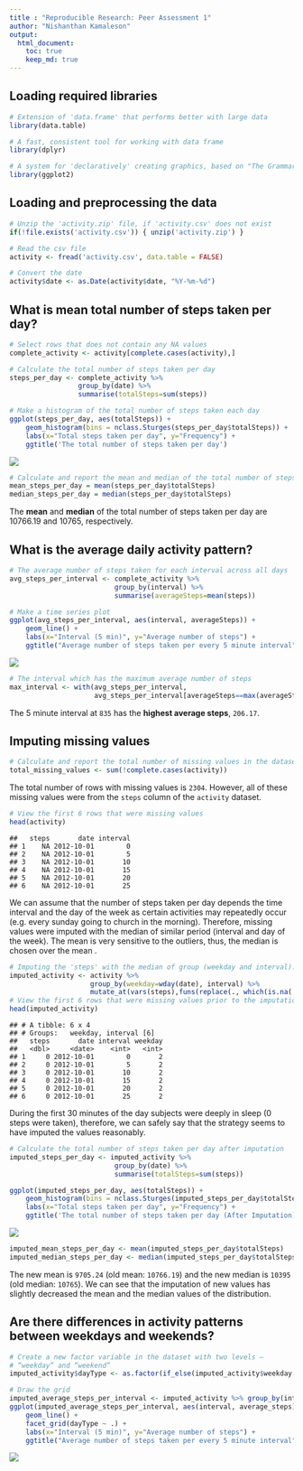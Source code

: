 ```yaml
---
title : "Reproducible Research: Peer Assessment 1"
author: "Nishanthan Kamaleson"
output: 
  html_document:
    toc: true  
    keep_md: true
---
```


## Loading required libraries

```r
# Extension of 'data.frame' that performs better with large data
library(data.table)

# A fast, consistent tool for working with data frame
library(dplyr)

# A system for 'declaratively' creating graphics, based on "The Grammar of Graphics"
library(ggplot2)
```



## Loading and preprocessing the data

```r
# Unzip the 'activity.zip' file, if 'activity.csv' does not exist 
if(!file.exists('activity.csv')) { unzip('activity.zip') }

# Read the csv file
activity <- fread('activity.csv', data.table = FALSE)

# Convert the date
activity$date <- as.Date(activity$date, "%Y-%m-%d")
```

## What is mean total number of steps taken per day?

```r
# Select rows that does not contain any NA values
complete_activity <- activity[complete.cases(activity),]

# Calculate the total number of steps taken per day
steps_per_day <- complete_activity %>% 
                 group_by(date) %>% 
                 summarise(totalSteps=sum(steps))

# Make a histogram of the total number of steps taken each day
ggplot(steps_per_day, aes(totalSteps)) + 
    geom_histogram(bins = nclass.Sturges(steps_per_day$totalSteps)) +
    labs(x="Total steps taken per day", y="Frequency") +
    ggtitle('The total number of steps taken per day')
```

![](PA1_template_files/figure-html/step-2.1-1.png)<!-- -->


```r
# Calculate and report the mean and median of the total number of steps taken per day
mean_steps_per_day = mean(steps_per_day$totalSteps)
median_steps_per_day = median(steps_per_day$totalSteps)
```
The **mean** and **median** of the total number of steps taken per day are 10766.19 and 10765, respectively.

## What is the average daily activity pattern?

```r
# The average number of steps taken for each interval across all days
avg_steps_per_interval <- complete_activity %>% 
                          group_by(interval) %>%
                          summarise(averageSteps=mean(steps))

# Make a time series plot 
ggplot(avg_steps_per_interval, aes(interval, averageSteps)) +
    geom_line() + 
    labs(x="Interval (5 min)", y="Average number of steps") +
    ggtitle("Average number of steps taken per every 5 minute interval")
```

![](PA1_template_files/figure-html/step-3.1-1.png)<!-- -->


```r
# The interval which has the maximum average number of steps
max_interval <- with(avg_steps_per_interval, 
                     avg_steps_per_interval[averageSteps==max(averageSteps),])
```
The 5 minute interval at 
`835` has the **highest average steps**, 
`206.17`.

## Imputing missing values

```r
# Calculate and report the total number of missing values in the dataset 
total_missing_values <- sum(!complete.cases(activity))
```
The total number of rows with missing values is `2304`. However,
all of these missing values were from the ``steps`` column of the ``activity`` dataset.


```r
# View the first 6 rows that were missing values 
head(activity)
```

```
##   steps       date interval
## 1    NA 2012-10-01        0
## 2    NA 2012-10-01        5
## 3    NA 2012-10-01       10
## 4    NA 2012-10-01       15
## 5    NA 2012-10-01       20
## 6    NA 2012-10-01       25
```
We can assume that the number of steps taken per day depends the time interval and the day
of the week as certain activities may repeatedly occur (e.g. every sunday going to 
church in the morning). Therefore, missing values were imputed with the median of
similar period (interval and day of the week). The mean is very sensitive to the outliers, 
thus, the median is chosen over the mean .


```r
# Imputing the 'steps' with the median of group (weekday and interval).
imputed_activity <- activity %>% 
                    group_by(weekday=wday(date), interval) %>%
                    mutate_at(vars(steps),funs(replace(., which(is.na(.)), median(., na.rm = TRUE))))
# View the first 6 rows that were missing values prior to the imputation
head(imputed_activity)
```

```
## # A tibble: 6 x 4
## # Groups:   weekday, interval [6]
##   steps       date interval weekday
##   <dbl>     <date>    <int>   <int>
## 1     0 2012-10-01        0       2
## 2     0 2012-10-01        5       2
## 3     0 2012-10-01       10       2
## 4     0 2012-10-01       15       2
## 5     0 2012-10-01       20       2
## 6     0 2012-10-01       25       2
```
During the first 30 minutes of the day subjects were deeply in sleep (0 steps were taken), therefore, we can safely say that the strategy seems to have imputed the values reasonably.


```r
# Calculate the total number of steps taken per day after imputation
imputed_steps_per_day <- imputed_activity %>% 
                          group_by(date) %>%
                          summarise(totalSteps=sum(steps))

ggplot(imputed_steps_per_day, aes(totalSteps)) + 
    geom_histogram(bins = nclass.Sturges(imputed_steps_per_day$totalSteps)) +
    labs(x="Total steps taken per day", y="Frequency") +
    ggtitle('The total number of steps taken per day (After Imputation)')
```

![](PA1_template_files/figure-html/step-4.4-1.png)<!-- -->

```r
imputed_mean_steps_per_day <- mean(imputed_steps_per_day$totalSteps)
imputed_median_steps_per_day <- median(imputed_steps_per_day$totalSteps)
```
The new mean is `9705.24` (old mean: `10766.19`) and the new median is `10395` (old median: `10765`). We can see that the imputation of new values has slightly decreased the mean and the median values of the distribution.

## Are there differences in activity patterns between weekdays and weekends?

```r
# Create a new factor variable in the dataset with two levels – 
# “weekday” and “weekend”
imputed_activity$dayType <- as.factor(if_else(imputed_activity$weekday %in% c(1,7), "weekend", "weekday"))

# Draw the grid
imputed_average_steps_per_interval <- imputed_activity %>% group_by(interval, dayType) %>% summarise(average_steps=mean(steps))
ggplot(imputed_average_steps_per_interval, aes(interval, average_steps)) + 
    geom_line() + 
    facet_grid(dayType ~ .) + 
    labs(x="Interval (5 min)", y="Average number of steps") +
    ggtitle("Average number of steps taken per every 5 minute interval")
```

![](PA1_template_files/figure-html/step-5.1-1.png)<!-- -->
